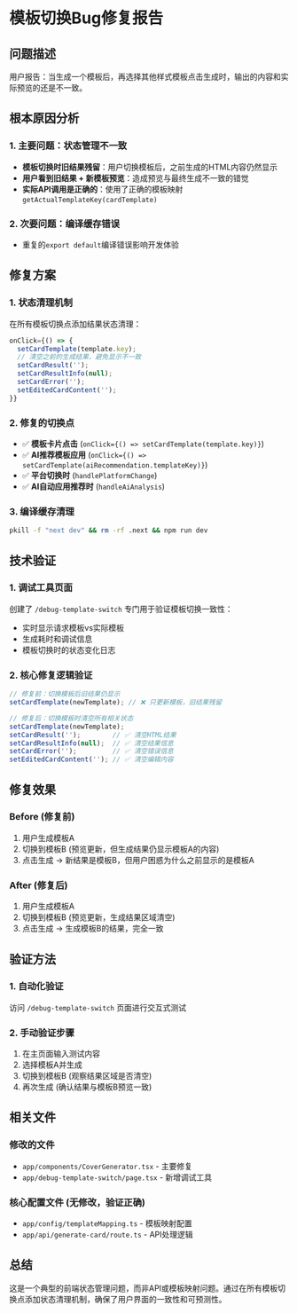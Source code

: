 # 模板切换Bug修复报告

## 问题描述
用户报告：当生成一个模板后，再选择其他样式模板点击生成时，输出的内容和实际预览的还是不一致。

## 根本原因分析

### 1. 主要问题：状态管理不一致
- **模板切换时旧结果残留**：用户切换模板后，之前生成的HTML内容仍然显示
- **用户看到旧结果 + 新模板预览**：造成预览与最终生成不一致的错觉
- **实际API调用是正确的**：使用了正确的模板映射`getActualTemplateKey(cardTemplate)`

### 2. 次要问题：编译缓存错误
- 重复的`export default`编译错误影响开发体验

## 修复方案

### 1. 状态清理机制
在所有模板切换点添加结果状态清理：

```typescript
onClick={() => {
  setCardTemplate(template.key);
  // 清空之前的生成结果，避免显示不一致
  setCardResult('');
  setCardResultInfo(null);
  setCardError('');
  setEditedCardContent('');
}}
```

### 2. 修复的切换点
- ✅ **模板卡片点击** (`onClick={() => setCardTemplate(template.key)}`)
- ✅ **AI推荐模板应用** (`onClick={() => setCardTemplate(aiRecommendation.templateKey)}`)
- ✅ **平台切换时** (`handlePlatformChange`)
- ✅ **AI自动应用推荐时** (`handleAiAnalysis`)

### 3. 编译缓存清理
```bash
pkill -f "next dev" && rm -rf .next && npm run dev
```

## 技术验证

### 1. 调试工具页面
创建了 `/debug-template-switch` 专门用于验证模板切换一致性：
- 实时显示请求模板vs实际模板
- 生成耗时和调试信息
- 模板切换时的状态变化日志

### 2. 核心修复逻辑验证
```typescript
// 修复前：切换模板后旧结果仍显示
setCardTemplate(newTemplate); // ❌ 只更新模板，旧结果残留

// 修复后：切换模板时清空所有相关状态
setCardTemplate(newTemplate);
setCardResult('');        // ✅ 清空HTML结果
setCardResultInfo(null);  // ✅ 清空结果信息
setCardError('');         // ✅ 清空错误信息
setEditedCardContent(''); // ✅ 清空编辑内容
```

## 修复效果

### Before (修复前)
1. 用户生成模板A
2. 切换到模板B (预览更新，但生成结果仍显示模板A的内容)
3. 点击生成 → 新结果是模板B，但用户困惑为什么之前显示的是模板A

### After (修复后) 
1. 用户生成模板A
2. 切换到模板B (预览更新，生成结果区域清空)
3. 点击生成 → 生成模板B的结果，完全一致

## 验证方法

### 1. 自动化验证
访问 `/debug-template-switch` 页面进行交互式测试

### 2. 手动验证步骤
1. 在主页面输入测试内容
2. 选择模板A并生成
3. 切换到模板B (观察结果区域是否清空)
4. 再次生成 (确认结果与模板B预览一致)

## 相关文件

### 修改的文件
- `app/components/CoverGenerator.tsx` - 主要修复
- `app/debug-template-switch/page.tsx` - 新增调试工具

### 核心配置文件 (无修改，验证正确)
- `app/config/templateMapping.ts` - 模板映射配置
- `app/api/generate-card/route.ts` - API处理逻辑

## 总结
这是一个典型的前端状态管理问题，而非API或模板映射问题。通过在所有模板切换点添加状态清理机制，确保了用户界面的一致性和可预测性。 